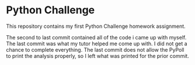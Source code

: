 # Python Challenge

This repository contains my first Python Challenge homework assignment.

The second to last commit contained all of the code i came up with myself. The last commit was what my tutor helped me come up with. I did not get a chance to complete everything. The last commit does not allow the PyPoll to print the analysis properly, so I left what was printed for the prior commit.
